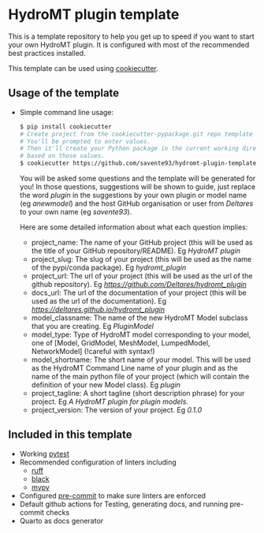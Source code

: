 # HydroMT plugin template

This is a template repository to help you get up to speed if you want to start your own HydroMT plugin.
It is configured with most of the recommended best practices installed.

This template can be used using [cookiecutter](https://github.com/cookiecutter/cookiecutter).

## Usage of the template
- Simple command line usage:

  ```bash
  $ pip install cookiecutter
  # Create project from the cookiecutter-pypackage.git repo template
  # You'll be prompted to enter values.
  # Then it'll create your Python package in the current working directory,
  # based on those values.
  $ cookiecutter https://github.com/savente93/hydromt-plugin-template
  ```

  You will be asked some questions and the template will be generated for you! 
  In those questions, suggestions will be shown to guide, just replace the word *plugin* 
  in the suggestions by your own plugin or model name (eg *anewmodel*) and the host 
  GitHub organisation or user from *Deltares* to your own name (eg *savente93*).

  Here are some detailed information about what each question implies:

  - project_name: The name of your GitHub project (this will be used as the title of your GitHub repository/README). Eg *HydroMT plugin*
  - project_slug: The slug of your project (this will be used as the name of the pypi/conda package). Eg *hydromt_plugin*
  - project_url: The url of your project (this will be used as the url of the github repository). Eg *https://github.com/Deltares/hydromt_plugin*
  - docs_url: The url of the documentation of your project (this will be used as the url of the documentation). Eg *https://deltares.github.io/hydromt_plugin*
  - model_classname: The name of the new HydroMT Model subclass that you are creating. Eg *PluginModel*
  - model_type: Type of HydroMT model corresponding to your model, one of [Model, GridModel, MeshModel, LumpedModel, NetworkModel] (!careful with syntax!)
  - model_shortname: The short name of your model. This will be used as the HydroMT Command Line name of your plugin and as the name of the main python file of your project (which will contain the definition of your new Model class). Eg *plugin*
  - project_tagline: A short tagline (short description phrase) for your project. Eg *A HydroMT plugin for plugin models.*
  - project_version: The version of your project. Eg *0.1.0*

## Included in this template

- Working [pytest](https://github.com/pytest-dev/pytest)
- Recommended configuration of linters including
  - [ruff](https://github.com/astral-sh/ruff)
  - [black](https://github.com/psf/black)
  - [mypy](https://github.com/python/mypy)
- Configured [pre-commit](https://github.com/pre-commit/pre-commit) to make sure linters are enforced
- Default github actions for Testing, generating docs, and running pre-commit checks
- Quarto as docs generator